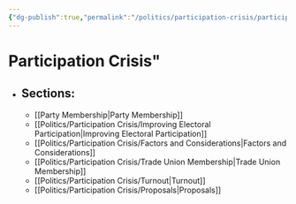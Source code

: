 ```yaml
---
{"dg-publish":true,"permalink":"/politics/participation-crisis/participation-crisis/","dgHomeLink":true,"dgPassFrontmatter":false}
---
```


# Participation Crisis"

- ## Sections:
	- [[Party Membership|Party Membership]]
	- [[Politics/Participation Crisis/Improving Electoral Participation|Improving Electoral Participation]]
	- [[Politics/Participation Crisis/Factors and Considerations|Factors and Considerations]]
	- [[Politics/Participation Crisis/Trade Union Membership|Trade Union Membership]]
	- [[Politics/Participation Crisis/Turnout|Turnout]] 
	- [[Politics/Participation Crisis/Proposals|Proposals]]

